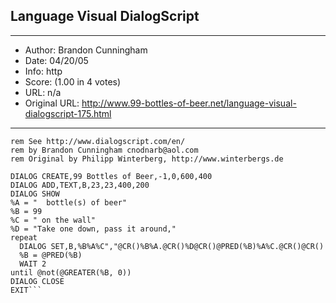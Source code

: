 
## Language Visual DialogScript ##
---
- Author: Brandon Cunningham
- Date: 04/20/05
- Info: http
- Score:  (1.00 in 4 votes)
- URL: n/a
- Original URL: http://www.99-bottles-of-beer.net/language-visual-dialogscript-175.html
---

```rem Visual DialogScript 3.x version of 99 Bottles of beer (Bottles.dsc)
rem See http://www.dialogscript.com/en/
rem by Brandon Cunningham cnodnarb@aol.com
rem Original by Philipp Winterberg, http://www.winterbergs.de

DIALOG CREATE,99 Bottles of Beer,-1,0,600,400
DIALOG ADD,TEXT,B,23,23,400,200
DIALOG SHOW
%A = "  bottle(s) of beer"
%B = 99   
%C = " on the wall"
%D = "Take one down, pass it around,"
repeat
  DIALOG SET,B,%B%A%C","@CR()%B%A.@CR()%D@CR()@PRED(%B)%A%C.@CR()@CR()
  %B = @PRED(%B)
  WAIT 2
until @not(@GREATER(%B, 0))
DIALOG CLOSE
EXIT```